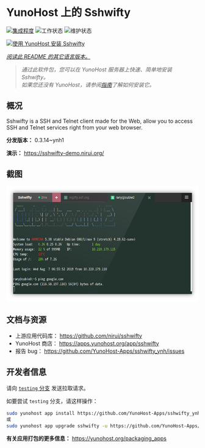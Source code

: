 <!--
注意：此 README 由 <https://github.com/YunoHost/apps/tree/master/tools/readme_generator> 自动生成
请勿手动编辑。
-->

# YunoHost 上的 Sshwifty

[![集成程度](https://apps.yunohost.org/badge/integration/sshwifty)](https://ci-apps.yunohost.org/ci/apps/sshwifty/)
![工作状态](https://apps.yunohost.org/badge/state/sshwifty)
![维护状态](https://apps.yunohost.org/badge/maintained/sshwifty)

[![使用 YunoHost 安装 Sshwifty](https://install-app.yunohost.org/install-with-yunohost.svg)](https://install-app.yunohost.org/?app=sshwifty)

*[阅读此 README 的其它语言版本。](./ALL_README.md)*

> *通过此软件包，您可以在 YunoHost 服务器上快速、简单地安装 Sshwifty。*  
> *如果您还没有 YunoHost，请参阅[指南](https://yunohost.org/install)了解如何安装它。*

## 概况

Sshwifty is a SSH and Telnet client made for the Web, allow you to access SSH and Telnet services right from your web browser.

**分发版本：** 0.3.14~ynh1

**演示：** <https://sshwifty-demo.nirui.org/>

## 截图

![Sshwifty 的截图](./doc/screenshots/Screenshot.png)

## 文档与资源

- 上游应用代码库： <https://github.com/nirui/sshwifty>
- YunoHost 商店： <https://apps.yunohost.org/app/sshwifty>
- 报告 bug： <https://github.com/YunoHost-Apps/sshwifty_ynh/issues>

## 开发者信息

请向 [`testing` 分支](https://github.com/YunoHost-Apps/sshwifty_ynh/tree/testing) 发送拉取请求。

如要尝试 `testing` 分支，请这样操作：

```bash
sudo yunohost app install https://github.com/YunoHost-Apps/sshwifty_ynh/tree/testing --debug
或
sudo yunohost app upgrade sshwifty -u https://github.com/YunoHost-Apps/sshwifty_ynh/tree/testing --debug
```

**有关应用打包的更多信息：** <https://yunohost.org/packaging_apps>

